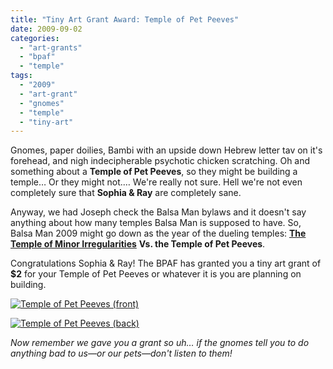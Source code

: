 ```yaml
---
title: "Tiny Art Grant Award: Temple of Pet Peeves"
date: 2009-09-02
categories: 
  - "art-grants"
  - "bpaf"
  - "temple"
tags: 
  - "2009"
  - "art-grant"
  - "gnomes"
  - "temple"
  - "tiny-art"
---
```


Gnomes, paper doilies, Bambi with an upside down Hebrew letter tav on it's forehead, and nigh indecipherable psychotic chicken scratching. Oh and something about a **Temple of Pet Peeves**, so they might be building a temple… Or they might not.… We're really not sure. Hell we're not even completely sure that **Sophia & Ray** are completely sane.

Anyway, we had Joseph check the Balsa Man bylaws and it doesn't say anything about how many temples Balsa Man is supposed to have. So, Balsa Man 2009 might go down as the year of the dueling temples: [**The Temple of Minor Irregularities**](https://balsaman.org/2009/08/the-temple-of-minor-irregularities/) **Vs. the Temple of Pet Peeves**.

Congratulations Sophia & Ray! The BPAF has granted you a tiny art grant of **$2** for your Temple of Pet Peeves or whatever it is you are planning on building.

[![Temple of Pet Peeves (front)](/images/temple-of-pet-peeves-front.jpg "Temple of Pet Peeves (front)")](https://balsaman.org/wp-content/uploads/2009/09/temple-of-pet-peeves-front.jpg)

[![Temple of Pet Peeves (back)](/images/temple-of-pet-peeves-back.jpg "Temple of Pet Peeves (back)")](https://balsaman.org/wp-content/uploads/2009/09/temple-of-pet-peeves-back.jpg)

_Now remember we gave you a grant so uh… if the gnomes tell you to do anything bad to us—or our pets—don't listen to them!_

